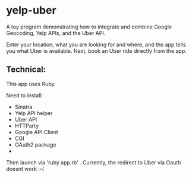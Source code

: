 # yelp-uber


A toy program demonstrating how to integrate and combine Google Geocoding, Yelp APIs, and the Uber API.

Enter your location, what you are looking for and where, and the app tells you what Uber is available.
Next, book an Uber ride directly from the app.

## Technical:
This app uses Ruby.

Need to install:
- Sinatra
- Yelp API helper
- Uber API
- HTTParty
- Google API Client
- CGI
- OAuth2 package
- 
Then launch via 'ruby app.rb' .
Currently, the redirect to Uber via Oauth doesnt work :-(


